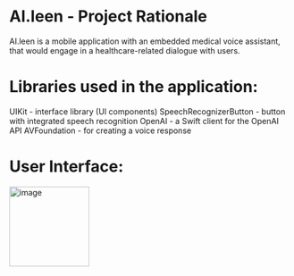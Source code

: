 # AI.leen - Project Rationale
AI.leen is a mobile application with an embedded medical voice assistant, that would engage in a healthcare-related dialogue with users.
# Libraries used in the application:
UIKit - interface library (UI components)
SpeechRecognizerButton - button with integrated speech recognition
OpenAI - a Swift client for the OpenAI API
AVFoundation - for creating a voice response
# User Interface:
<img width="143" alt="image" src="https://github.com/ZeinMukhanov/aileen/assets/96255821/2793eebb-d824-447c-b8aa-449f6f77552e">
